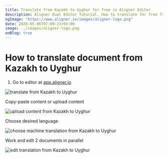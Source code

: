 ```yaml
---
title: Translate from Kazakh to Uyghur for free in Aligner Editor
description: Aligner Dual Editor Tutorial. How to translate for free from Kazakh to Uyghur. Aligner is multilingual document management platform. 
ogImage: "https://www.aligner.io/images/aligner-logo.png"
date: 2020-05-06T07:09:21+03:00
image: ../images/aligner-logo.png
onBlog: true
---
```


# How to translate document from Kazakh to Uyghur

1. Go to editor at [app.aligner.io](https://app.aligner.io "Aligner App web page")

![translate from Kazakh to Uyghur](../aligner-blank-editor.png "translate from Kazakh to Uyghur")

Copy-paste content or upload content

![upload content from Kazakh to Uyghur](../aligner-uploaded-document.png "upload content from Kazakh to Uyghur")

Choose desired language

![choose machine translation from Kazakh to Uyghur](../aligner-language-dropdown.png "choose machine translation from Kazakh to Uyghur")

Work and edit 2 documents in parallel

![edit translation from Kazakh to Uyghur](../aligner-double-sitded-editor.png "edit translation from Kazakh to Uyghur")

